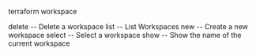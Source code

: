 terraform workspace

delete  -- Delete a workspace
list    -- List Workspaces
new     -- Create a new workspace
select  -- Select a workspace
show    -- Show the name of the current workspace